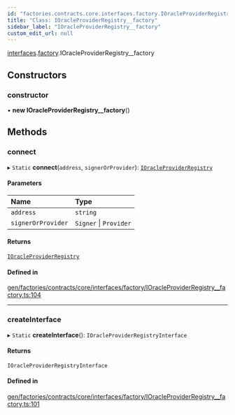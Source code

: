 ```yaml
---
id: "factories.contracts.core.interfaces.factory.IOracleProviderRegistry__factory"
title: "Class: IOracleProviderRegistry__factory"
sidebar_label: "IOracleProviderRegistry__factory"
custom_edit_url: null
---
```


[interfaces](../namespaces/factories.contracts.core.interfaces.md).[factory](../namespaces/factories.contracts.core.interfaces.factory.md).IOracleProviderRegistry__factory

## Constructors

### constructor

• **new IOracleProviderRegistry__factory**()

## Methods

### connect

▸ `Static` **connect**(`address`, `signerOrProvider`): [`IOracleProviderRegistry`](../interfaces/contracts.core.interfaces.factory.IOracleProviderRegistry.md)

#### Parameters

| Name | Type |
| :------ | :------ |
| `address` | `string` |
| `signerOrProvider` | `Signer` \| `Provider` |

#### Returns

[`IOracleProviderRegistry`](../interfaces/contracts.core.interfaces.factory.IOracleProviderRegistry.md)

#### Defined in

[gen/factories/contracts/core/interfaces/factory/IOracleProviderRegistry__factory.ts:104](https://github.com/chromatic-protocol/sdk/blob/933dfc6/src/gen/factories/contracts/core/interfaces/factory/IOracleProviderRegistry__factory.ts#L104)

___

### createInterface

▸ `Static` **createInterface**(): `IOracleProviderRegistryInterface`

#### Returns

`IOracleProviderRegistryInterface`

#### Defined in

[gen/factories/contracts/core/interfaces/factory/IOracleProviderRegistry__factory.ts:101](https://github.com/chromatic-protocol/sdk/blob/933dfc6/src/gen/factories/contracts/core/interfaces/factory/IOracleProviderRegistry__factory.ts#L101)
